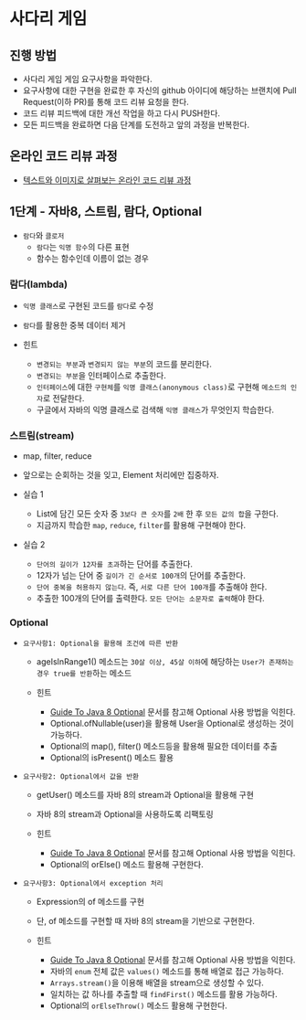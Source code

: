 # 사다리 게임
## 진행 방법
* 사다리 게임 게임 요구사항을 파악한다.
* 요구사항에 대한 구현을 완료한 후 자신의 github 아이디에 해당하는 브랜치에 Pull Request(이하 PR)를 통해 코드 리뷰 요청을 한다.
* 코드 리뷰 피드백에 대한 개선 작업을 하고 다시 PUSH한다.
* 모든 피드백을 완료하면 다음 단계를 도전하고 앞의 과정을 반복한다.

## 온라인 코드 리뷰 과정
* [텍스트와 이미지로 살펴보는 온라인 코드 리뷰 과정](https://github.com/nextstep-step/nextstep-docs/tree/master/codereview)

## 1단계 - 자바8, 스트림, 람다, Optional

- `람다`와 `클로저`
    - `람다`는 `익명 함수`의 다른 표현
    - 함수는 함수인데 이름이 없는 경우

### 람다(lambda)
- `익명 클래스`로 구현된 코드를 `람다`로 수정
- `람다`를 활용한 중복 데이터 제거

- 힌트
  - `변경되는 부분`과 `변경되지 않는 부분`의 코드를 분리한다.
  - `변경되는 부분`을 인터페이스로 추출한다.
  - `인터페이스`에 대한 `구현체`를 `익명 클래스(anonymous class)`로 구현해 `메소드의 인자`로 전달한다.
  - 구글에서 자바의 익명 클래스로 검색해 `익명 클래스`가 무엇인지 학습한다.

### 스트림(stream)
- map, filter, reduce
- 앞으로는 순회하는 것을 잊고, Element 처리에만 집중하자.

- 실습 1
  - List에 담긴 모든 숫자 중 `3보다 큰 숫자`를 `2배` 한 후 `모든 값의 합`을 구한다. 
  - 지금까지 학습한 `map`, `reduce`, `filter`를 활용해 구현해야 한다.

- 실습 2
  - `단어의 길이가 12자를 초과`하는 단어를 추출한다.
  - 12자가 넘는 단어 중 `길이가 긴 순서로 100개`의 단어를 추출한다.
  - `단어 중복을 허용하지 않는다`. 즉, `서로 다른 단어 100개`를 추출해야 한다.
  - 추출한 100개의 단어를 출력한다. `모든 단어는 소문자로 출력`해야 한다.

### Optional
- `요구사항1: Optional을 활용해 조건에 따른 반환`
  - ageIsInRange1() 메소드는 `30살 이상, 45살 이하`에 해당하는 `User가 존재하는 경우 true를 반환`하는 메소드
  
  - 힌트
    - [Guide To Java 8 Optional](https://www.baeldung.com/java-optional) 문서를 참고해 Optional 사용 방법을 익힌다.
    - Optional.ofNullable(user)을 활용해 User을 Optional로 생성하는 것이 가능하다.
    - Optional의 map(), filter() 메소드등을 활용해 필요한 데이터를 추출
    - Optional의 isPresent() 메소드 활용

- `요구사항2: Optional에서 값을 반환`
  - getUser() 메소드를 자바 8의 stream과 Optional을 활용해 구현
  - 자바 8의 stream과 Optional을 사용하도록 리팩토링

  - 힌트
    - [Guide To Java 8 Optional](https://www.baeldung.com/java-optional) 문서를 참고해 Optional 사용 방법을 익힌다.
    - Optional의 orElse() 메소드 활용해 구현한다.
  

- `요구사항3: Optional에서 exception 처리`
  - Expression의 of 메소드를 구현
  - 단, of 메소드를 구현할 때 자바 8의 stream을 기반으로 구현한다.

  - 힌트
    - [Guide To Java 8 Optional](https://www.baeldung.com/java-optional) 문서를 참고해 Optional 사용 방법을 익힌다.
    - 자바의 `enum` 전체 값은 `values()` 메소드를 통해 배열로 접근 가능하다.
    - `Arrays.stream()`을 이용해 배열을 stream으로 생성할 수 있다.
    - 일치하는 값 하나를 추출할 때 `findFirst()` 메소드를 활용 가능하다.
    - Optional의 `orElseThrow()` 메소드 활용해 구현한다.
